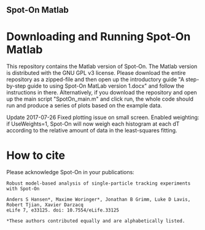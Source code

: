 Spot-On Matlab
--------------------------

# Downloading and Running Spot-On Matlab
This repository contains the Matlab version of Spot-On. The Matlab
version is distributed with the GNU GPL v3 license. Please
download the entire repository as a zipped-file and then open up the
introductory guide "A step-by-step guide to using Spot-On MatLab
version 1.docx" and follow the instructions in there.
Alternatively, if you download the repository and open up the main
script "SpotOn_main.m" and click run, the whole code should run and
produce a series of plots based on the example data.


Update 2017-07-26
Fixed plotting issue on small screen. Enabled weighting: if
UseWeights=1, Spot-On will now weigh each histogram at each dT
according to the relative amount of data in the least-squares
fitting.

# How to cite

Please acknowledge Spot-On in your publications:

    Robust model-based analysis of single-particle tracking experiments with Spot-On

    Anders S Hansen*, Maxime Woringer*, Jonathan B Grimm, Luke D Lavis, Robert Tjian, Xavier Darzacq
    eLife 7, e33125. doi: 10.7554/eLife.33125
	
    *These authors contributed equally and are alphabetically listed.




